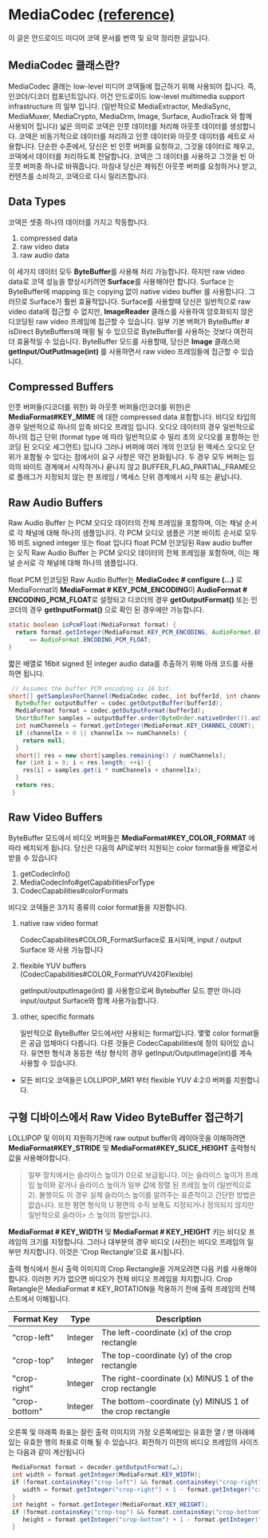 # MediaCodec [(reference)](https://developer.android.com/reference/android/media/MediaCodec)
이 글은 안드로이드 미디어 코덱 문서를 번역 및 요약 정리한 글입니다. 

## MediaCodec 클래스란?

MediaCodec 클래는 low-level 미디어 코덱들에 접근하기 위해 사용되어 집니다. 즉, 인코더/디코더 컴포넌트입니다. 
이건 안드로이드 low-level multimedia support infrastructure 의 일부 입니다. 
(일반적으로 MediaExtractor, MediaSync, MediaMuxer, MediaCrypto, MediaDrm, Image, Surface, AudioTrack 와 함께 사용되어 집니다)
넓은 의미로 코덱은 인풋 데이터를 처리해 아웃풋 데이터를 생성합니다. 코덱은 비동기적으로 데이터를 처리하고 인풋 데이터와 아웃풋 데이터를 세트로 사용합니다. 
단순한 수준에서, 당신은 빈 인풋 버퍼를 요청하고, 그것을 데이터로 채우고, 코덱에서 데이터를 처리하도록 전달합니다. 
코덱은 그 데이터를 사용하고 그것을 빈 아웃풋 버퍼중 하나로 바꿔줍니다. 마침내 당신은 채워진 아웃풋 버퍼를 요청하거나 받고, 컨텐츠를 소비하고, 코덱으로 다시 릴리즈합니다.

## Data Types
코덱은 셋중 하나의 데이터를 가지고 작동합니다. 
1. compressed data
2. raw video data
3. raw audio data

이 세가지 데이터 모두 **ByteBuffer**를 사용해 처리 가능합니다. 하지만 raw video data로 코덱 성능을 향상시키려면 **Surface**를 사용해야만 합니다.
Surface 는 ByteBuffer에 mapping 또는 copying 없이 native video buffer 를 사용합니다. 그러므로 Surface가 훨씬 효율적입니다. 
Surface를 사용할때 당신은 일반적으로 raw video data에 접근할 수 없지만, 
**ImageReader** 클래스를 사용하여 암호화되지 않은 디코딩된 raw video 프레임에 접근할 수 있습니다. 
일부 기본 버퍼가 ByteBuffer # isDirect ByteBuffers에 매핑 될 수 있으므로 ByteBuffer를 사용하는 것보다 여전히 더 효율적일 수 있습니다.
ByteBuffer 모드를 사용할때, 당신은 **Image** 클래스와 **getInput/OutPutImage(int)** 를 사용하면서 raw video 프레임들에 접근할 수 있습니다. 

## Compressed Buffers
인풋 버퍼들(디코더를 위한) 와 아웃풋 버퍼들(인코더를 위한)은 **MediaFormat#KEY_MIME** 에 대한 compressed data 포함합니다. 
비디오 타입의 경우 일반적으로 하나의 압축 비디오 프레임 입니다. 
오디오 데이터의 경우 일반적으로 하나의 접근 단위 (format type 에 따라 일반적으로 수 밀리 초의 오디오를 포함하는 인코딩 된 오디오 세그먼트) 입니다 
그러나 버퍼에 여러 개의 인코딩 된 액세스 오디오 단위가 포함될 수 있다는 점에서이 요구 사항은 약간 완화됩니다.
두 경우 모두 버퍼는 임의의 바이트 경계에서 시작하거나 끝나지 않고 
BUFFER_FLAG_PARTIAL_FRAME으로 플래그가 지정되지 않는 한 프레임 / 액세스 단위 경계에서 시작 또는 끝납니다.

## Raw Audio Buffers
Raw Audio Buffer 는 PCM 오디오 데이터의 전체 프레임을 포함하며, 이는 채널 순서로 각 채널에 대해 하나의 샘플입니다.
각 PCM 오디오 샘플은 기본 바이트 순서로 모두 16 비트 signed integer 또는 float 입니다
float PCM 인코딩된 Raw audio buffer 는 오직 
Raw Audio Buffer 는 PCM 오디오 데이터의 전체 프레임을 포함하며, 이는 채널 순서로 각 채널에 대해 하나의 샘플입니다. 

float PCM 인코딩된 Raw Audio Buffer는 **MediaCodec # configure (…)** 로 MediaFormat의 **MediaFormat # KEY_PCM_ENCODING**이 **AudioFormat # ENCODING_PCM_FLOAT**로 설정되고 디코더의 경우 **getOutputFormat()** 또는 인코더의 경우 **getInputFormat()** 으로 확인 된 경우에만 가능합니다.

~~~java
static boolean isPcmFloat(MediaFormat format) {
  return format.getInteger(MediaFormat.KEY_PCM_ENCODING, AudioFormat.ENCODING_PCM_16BIT)
      == AudioFormat.ENCODING_PCM_FLOAT;
}
~~~

짧은 배열로 16bit signed 된 integer audio data를 추출하기 위해 아래 코드를 사용하면 됩니다.

~~~java
 // Assumes the buffer PCM encoding is 16 bit.
short[] getSamplesForChannel(MediaCodec codec, int bufferId, int channelIx) {
  ByteBuffer outputBuffer = codec.getOutputBuffer(bufferId);
  MediaFormat format = codec.getOutputFormat(bufferId);
  ShortBuffer samples = outputBuffer.order(ByteOrder.nativeOrder()).asShortBuffer();
  int numChannels = format.getInteger(MediaFormat.KEY_CHANNEL_COUNT);
  if (channelIx < 0 || channelIx >= numChannels) {
    return null;
  }
  short[] res = new short[samples.remaining() / numChannels];
  for (int i = 0; i < res.length; ++i) {
    res[i] = samples.get(i * numChannels + channelIx);
  }
  return res;
 }
~~~

## Raw Video Buffers
ByteBuffer 모드에서 비디오 버퍼들은 **MediaFormat#KEY_COLOR_FORMAT** 에 따라 배치되게 됩니다. 
당신은 다음의 API로부터 지원되는 color format들을 배열로서 받을 수 있습니다

1. getCodecInfo()
2. MediaCodecInfo#getCapabilitiesForType
3. CodecCapabilities#colorFormats

비디오 코덱들은 3가지 종류의 color format들을 지원합니다. 

1. native raw video format 

    CodecCapabilites#COLOR_FormatSurface로 표시되며, input / output Surface 와 사용 가능합니다

2. flexible YUV buffers (CodecCapabilities#COLOR_FormatYUV420Flexible)

    getInput/outputImage(int) 를 사용함으로써 Bytebuffer 모드 뿐만 아니라 input/output Surface와 함께 사용가능합니다. 

3. other, specific formats

    일반적으로 ByteBuffer 모드에서만 사용되는 format입니다. 몇몇 color format들은 공급 업체마다 다릅니다. 다른 것들은 CodecCapabilities에 정의 되어있     습니다. 유연한 형식과 동등한 색상 형식의 경우 getInput/OutputImage(int)를 계속 사용할 수 있습니다. 
    
* 모든 비디오 코덱들은 LOLLIPOP_MR1 부터 flexible YUV 4:2:0 버퍼를 지원합니다. 

## 구형 디바이스에서 Raw Video ByteBuffer 접근하기

LOLLIPOP 및 이미지 지원하기전에 raw output buffer의 레이아웃을 이해하려면 **MediaFormat#KEY_STRIDE** 및 **MediaFormat#KEY_SLICE_HEIGHT** 출력형식 값을 사용해야합니다. 

> 일부 장치에서는 슬라이스 높이가 0으로 보급됩니다. 이는 슬라이스 높이가 프레임 높이와 같거나 슬라이스 높이가 일부 값에 정렬 된 프레임 높이 (일반적으로 2). 
> 불행히도 이 경우 실제 슬라이스 높이를 알려주는 표준적이고 간단한 방법은 없습니다. 또한 평면 형식의 U 평면의 수직 보폭도 지정되거나 정의되지 않지만 일반적으로 슬라이> 스 높이의 절반입니다.

**MediaFormat # KEY_WIDTH** 및 **MediaFormat # KEY_HEIGHT** 키는 비디오 프레임의 크기를 지정합니다. 그러나 대부분의 경우 비디오 (사진)는 비디오 프레임의 일부만 차지합니다. 이것은 'Crop Rectangle'으로 표시됩니다.

출력 형식에서 원시 출력 이미지의 Crop Rectangle을 가져오려면 다음 키를 사용해야합니다. 이러한 키가 없으면 비디오가 전체 비디오 프레임을 차지합니다. Crop Retangle은 MediaFormat # KEY_ROTATION을 적용하기 전에 출력 프레임의 컨텍스트에서 이해됩니다.

| Format Key    | Type    | Description                                             |
|---------------|---------|---------------------------------------------------------|
| "crop-left"   | Integer | The left-coordinate (x) of the crop rectangle           |
| "crop-top"    | Integer | The top-coordinate (y) of the crop rectangle            |
| "crop-right"  | Integer | The right-coordinate (x) MINUS 1 of the crop rectangle  |
| "crop-bottom" | Integer | The bottom-coordinate (y) MINUS 1 of the crop rectangle |

오른쪽 및 아래쪽 좌표는 잘린 출력 이미지의 가장 오른쪽에있는 유효한 열 / 맨 아래에있는 유효한 행의 좌표로 이해 될 수 있습니다.
회전하기 이전의 비디오 프레임의 사이즈는 다음과 같이 계산됩니다

~~~java
 MediaFormat format = decoder.getOutputFormat(…);
 int width = format.getInteger(MediaFormat.KEY_WIDTH);
 if (format.containsKey("crop-left") && format.containsKey("crop-right")) {
    width = format.getInteger("crop-right") + 1 - format.getInteger("crop-left");
 }
 int height = format.getInteger(MediaFormat.KEY_HEIGHT);
 if (format.containsKey("crop-top") && format.containsKey("crop-bottom")) {
    height = format.getInteger("crop-bottom") + 1 - format.getInteger("crop-top");
 }
~~~

